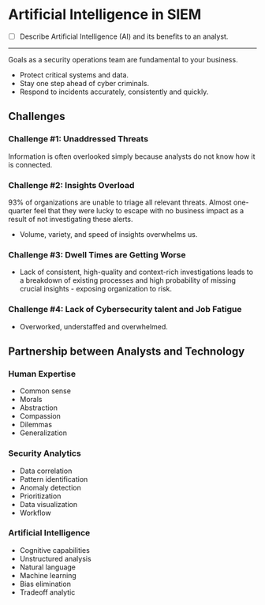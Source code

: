 
# Artificial Intelligence in SIEM

- [ ] Describe Artificial Intelligence (AI) and its benefits to an analyst.

---

Goals as a security operations team are fundamental to your business.

- Protect critical systems and data.
- Stay one step ahead of cyber criminals.
- Respond to incidents accurately, consistently and quickly.

## Challenges

### Challenge #1: Unaddressed Threats

Information is often overlooked simply because analysts do not know how it is connected.

### Challenge #2: Insights Overload

93% of organizations are unable to triage all relevant threats. Almost one-quarter feel that they were lucky to escape with no business impact as a result of not investigating these alerts.

- Volume, variety, and speed of insights overwhelms us.

### Challenge #3: Dwell Times are Getting Worse

- Lack of consistent, high-quality and context-rich investigations leads to a breakdown of existing processes and high probability of missing crucial insights - exposing organization to risk.

### Challenge #4: Lack of Cybersecurity talent and Job Fatigue

- Overworked, understaffed and overwhelmed.

## Partnership between Analysts and Technology

### Human Expertise

- Common sense
- Morals
- Abstraction
- Compassion
- Dilemmas
- Generalization

### Security Analytics

- Data correlation
- Pattern identification
- Anomaly detection
- Prioritization
- Data visualization
- Workflow

### Artificial Intelligence

- Cognitive capabilities
- Unstructured analysis
- Natural language
- Machine learning
- Bias elimination
- Tradeoff analytic

